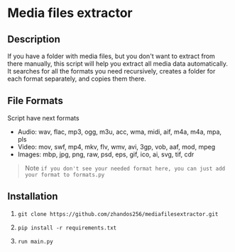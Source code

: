 # Media files extractor

## Description
If you have a folder with media files, but you don't want to extract from
    there manually, this script will help you extract all media data
    automatically. It searches for all the formats you need recursively,
    creates a folder for each format separately, and copies them there.

## File Formats

Script have next formats

* Audio: wav, flac, mp3, ogg, m3u, acc, wma, midi, aif, m4a, m4a, mpa, pls
* Video: mov, swf, mp4, mkv, flv, wmv, avi, 3gp, vob, aaf, mod, mpeg
* Images: mbp, jpg, png, raw, psd, eps, gif, ico, ai, svg, tif, cdr

> Note `if you don't see your needed format here, you can just add your format to formats.py`


## Installation

1) ```
   git clone https://github.com/zhandos256/mediafilesextractor.git
   ```
2) ```
   pip install -r requirements.txt
   ```
2) ```
   run main.py
   ```
